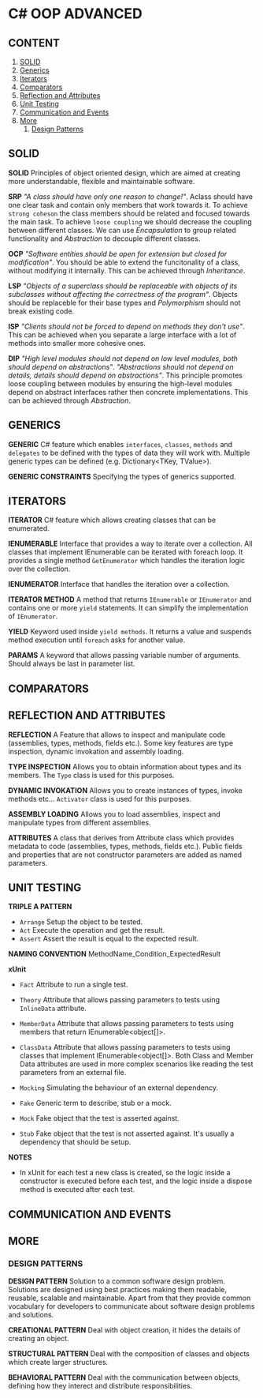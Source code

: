 # C# OOP ADVANCED

## CONTENT
01. [SOLID](#solid)
02. [Generics](#generics)
03. [Iterators](#iterators)
04. [Comparators](#comparators)
05. [Reflection and Attributes](#reflection-and-attributes)
06. [Unit Testing](#unit-testing)
07. [Communication and Events](#communication-and-events)
08. [More](#more)
    01. [Design Patterns](#design-patterns)

## SOLID

**SOLID** Principles of object oriented design, which are aimed at creating more
understandable, flexible and maintainable software.

**SRP**
*"A class should have only one reason to change!"*.
Aclass should have one clear task and contain only members that work towards it.
To achieve `strong coheson` the class members should be related and focused
towards the main task. To achieve `loose coupling` we should decrease the
coupling between different classes. We can use *Encapsulation* to group related
functionality and *Abstraction* to decouple different classes.

**OCP**
*"Software entities should be open for extension but closed for modification"*.
You should be able to extend the funcitonality of a class, without modifying it
internally. This can be achieved through *Inheritance*.

**LSP**
*"Objects of a superclass should be replaceable with objects of its subclasses without affecting the correctness of the program"*.
Objects should be replaceble for their base types and *Polymorphism* should not
break existing code.

**ISP**
*"Clients should not be forced to depend on methods they don't use"*.
This can be achieved when you separate a large interface with a lot of methods
into smaller more cohesive ones.

**DIP**
*"High level modules should not depend on low level modules, both should depend on abstractions"*.
*"Abstractions should not depend on details, details should depend on abstractions"*.
This principle promotes loose coupling between modules by ensuring the
high-level modules depend on abstract interfaces rather then concrete
implementations. This can be achieved through *Abstraction*.

## GENERICS

**GENERIC** C# feature which enables `interfaces`, `classes`, `methods` and
`delegates` to be defined with the types of data they will work with. Multiple
generic types can be defined (e.g. Dictionary<TKey, TValue>).

**GENERIC CONSTRAINTS** Specifying the types of generics supported.

## ITERATORS

**ITERATOR** C# feature which allows creating classes that can be enumerated.

**IENUMERABLE** Interface that provides a way to iterate over a collection. All
classes that implement IEnumerable can be iterated with foreach loop. It
provides a single method `GetEnumerator` which handles the iteration logic over
the collection.

**IENUMERATOR** Interface that handles the iteration over a collection.

**ITERATOR METHOD** A method that returns `IEnumerable` or `IEnumerator` and
contains one or more `yield` statements. It can simplify the implementation of
`IEnumerator`.

**YIELD** Keyword used inside `yield methods`. It returns a value and
suspends method execution until `foreach` asks for another value.

**PARAMS** A keyword that allows passing variable number of arguments. Should
always be last in parameter list.

## COMPARATORS

## REFLECTION AND ATTRIBUTES

**REFLECTION** A Feature that allows to inspect and manipulate code (assemblies,
types, methods, fields etc.). Some key features are type inspection, dynamic
invokation and assembly loading.

**TYPE INSPECTION** Allows you to obtain information about types and its
members. The `Type` class is used for this purposes.

**DYNAMIC INVOKATION** Allows you to create instances of types, invoke methods
etc... `Activator` class is used for this purposes.

**ASSEMBLY LOADING** Allows you to load assemblies, inspect and manipulate
types from different assemblies.

**ATTRIBUTES** A class that derives from Attribute class which provides metadata
to code (assemblies, types, methods, fields etc.). Public fields and properties
that are not constructor parameters are added as named parameters.

## UNIT TESTING

**TRIPLE A PATTERN**
- `Arrange` Setup the object to be tested.
- `Act` Execute the operation and get the result.
- `Assert` Assert the result is equal to the expected result.

**NAMING CONVENTION** MethodName_Condition_ExpectedResult

**xUnit**

- `Fact` Attribute to run a single test.

- `Theory` Attribute that allows passing parameters to tests using `InlineData`
attribute.

- `MemberData` Attribute that allows passing parameters to tests using members
that return IEnumerable<object[]>.

- `ClassData` Attribute that allows passing parameters to tests using classes
that implement IEnumerable<object[]>. Both Class and Member Data attributes
are used in more complex scenarios like reading the test parameters from an
external file.

- `Mocking` Simulating the behaviour of an external dependency.

- `Fake` Generic term to describe, stub or a mock.

- `Mock` Fake object that the test is asserted against.

- `Stub` Fake object that the test is not asserted against. It's usually a
dependency that should be setup.

**NOTES**

- In xUnit for each test a new class is created, so the logic inside a
constructor is executed before each test, and the logic inside a dispose
method is executed after each test.

## COMMUNICATION AND EVENTS

## MORE

### DESIGN PATTERNS

**DESIGN PATTERN** Solution to a common software design problem. Solutions are
designed using best practices making them readable, reusable, scalable and
maintainable. Apart from that they provide common vocabulary for developers to
communicate about software design problems and solutions.

**CREATIONAL PATTERN** Deal with object creation, it hides the details of
creating an object.

**STRUCTURAL PATTERN** Deal with the composition of classes and objects which
create larger structures. 

**BEHAVIORAL PATTERN** Deal with the communication between objects, defining how
they interect and distribute responsibilities.